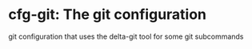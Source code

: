 # cfg-git: The git configuration

git configuration that uses the delta-git tool for some git subcommands
